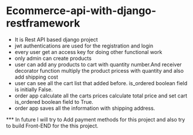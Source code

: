 # Ecommerce-api-with-django-restframework

* It is Rest API based django project
* jwt authentications are used for the registration and login
* every user get an access key for doing other functional work
* only admin can create products
* user can add any products to cart with quantity number.And receiver decorator function multiply the product pricess with quantity and also add shipping cost
* user can see all the cart list that added before. is_ordered boolean field is initially False. 
* order app calculate all the carts prices calculate total price and set cart is_ordered boolean field to True. 
* order app saves all the information with shipping address.

*** In future I will try to Add payment methods for this project and also try to build Front-END for the this project. 

